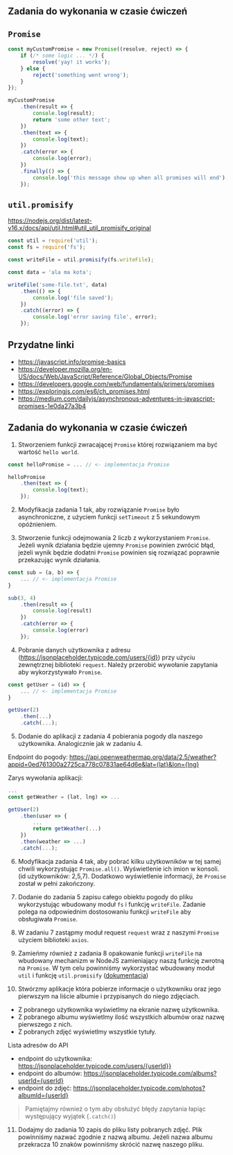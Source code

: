 ## Zadania do wykonania w czasie ćwiczeń

## `Promise`

```javascript
const myCustomPromise = new Promise((resolve, reject) => {
    if (/* some logic ... */) {
        resolve('yay! it works');
    } else {
        reject('something went wrong');
    }
});

myCustomPromise
    .then(result => {
        console.log(result);
        return 'some other text';
    })
    .then(text => {
        console.log(text);
    })
    .catch(error => {
        console.log(error);
    })
    .finally(() => {
        console.log('this message show up when all promises will end');
    });
```

## `util.promisify`

https://nodejs.org/dist/latest-v16.x/docs/api/util.html#util_util_promisify_original

```javascript
const util = require('util');
const fs = require('fs');

const writeFile = util.promisify(fs.writeFile);

const data = 'ala ma kota';

writeFile('some-file.txt', data)
    .then(() => {
        console.log('file saved');
    })
    .catch((error) => {
        console.log('error saving file', error);
    });
```

## Przydatne linki

- https://javascript.info/promise-basics
- https://developer.mozilla.org/en-US/docs/Web/JavaScript/Reference/Global_Objects/Promise
- https://developers.google.com/web/fundamentals/primers/promises
- https://exploringjs.com/es6/ch_promises.html
- https://medium.com/dailyjs/asynchronous-adventures-in-javascript-promises-1e0da27a3b4

## Zadania do wykonania w czasie ćwiczeń

1. Stworzeniem funkcji zwracającej `Promise` której rozwiązaniem ma być wartość `hello world`.

```javascript
const helloPromise = ... // <- implementacja Promise

helloPromise
    .then(text => {
        console.log(text);
    });
```

2. Modyfikacja zadania 1 tak, aby rozwiązanie `Promise` było asynchroniczne, z użyciem funkcji `setTimeout` z 5 sekundowym opóźnieniem.

3. Stworzenie funkcji odejmowania 2 liczb z wykorzystaniem `Promise`. Jeżeli wynik działania będzie ujemny `Promise` powinien zwrócić błąd, jeżeli wynik będzie dodatni `Promise` powinien się rozwiązać poprawnie przekazując wynik działania.

```javascript
const sub = (a, b) => {
    ... // <- implementacja Promise
}

sub(3, 4)
    .then(result => {
        console.log(result)
    })
    .catch(error => {
        console.log(error)
    });
```

4. Pobranie danych użytkownika z adresu (https://jsonplaceholder.typicode.com/users/{id}) przy użyciu zewnętrznej biblioteki `request`. Należy przerobić wywołanie zapytania aby wykorzystywało `Promise`.

```javascript
const getUser = (id) => {
    ... // <- implementacja Promise
}

getUser(2)
    .then(...)
    .catch(...);
```

5. Dodanie do aplikacji z zadania 4 pobierania pogody dla naszego użytkownika. Analogicznie jak w zadaniu 4. 

Endpoint do pogody: https://api.openweathermap.org/data/2.5/weather?appid=0ed761300a2725ca778c07831ae64d6e&lat={lat}&lon={lng}

Zarys wywołania aplikacji: 

```javascript
...
const getWeather = (lat, lng) => ...

getUser(2)
    .then(user => {
        ...
        return getWeather(...)
    })
    .then(weather => ...)
    .catch(...);
```

6. Modyfikacja zadania 4 tak, aby pobrać kilku użytkowników w tej samej chwili wykorzystując `Promise.all()`. Wyświetlenie ich imion w konsoli. (id użytkowników: 2,5,7). Dodatkowo wyświetlenie informacji, że `Promise` został w pełni zakończony.

7. Dodanie do zadania 5 zapisu całego obiektu pogody do pliku wykorzystując wbudowany moduł `fs` i funkcję `writeFile`. Zadanie polega na odpowiednim dostosowaniu funkcji `writeFile` aby obsługiwała `Promise`. 

8. W zadaniu 7 zastąpmy moduł request `request` wraz z naszymi `Promise` użyciem biblioteki `axios`.

9. Zamieńmy również z zadania 8 opakowanie funkcji `writeFile` na wbudowany mechanizm w NodeJS zamieniający naszą funkcję zwrotną na `Promise`. W tym celu powinniśmy wykorzystać wbudowany moduł `util` i funkcję `util.promisify` ([dokumentacja](https://nodejs.org/dist/latest-v16.x/docs/api/util.html#util_util_promisify_original))

10. Stwórzmy aplikacje która pobierze informacje o użytkowniku oraz jego pierwszym na liście albumie i przypisanych do niego zdjęciach.
- Z pobranego użytkownika wyświetlmy na ekranie nazwę użytkownika. 
- Z pobranego albumu wyświetlmy ilość wszystkich albumów oraz nazwę pierwszego z nich.
- Z pobranych zdjęć wyświetlmy wszystkie tytuły.

Lista adresów do API
- endpoint do użytkownika: https://jsonplaceholder.typicode.com/users/{userId}}
- endpoint do albumów: https://jsonplaceholder.typicode.com/albums?userId={userId}
- endpoint do zdjęć: https://jsonplaceholder.typicode.com/photos?albumId={userId}

> Pamiętajmy również o tym aby obsłużyć błędy zapytania łapiąc występujący wyjątek (`.catch()`)

11. Dodajmy do zadania 10 zapis do pliku listy pobranych zdjęć. Plik powinniśmy nazwać zgodnie z nazwą albumu. Jeżeli nazwa albumu przekracza 10 znaków powinniśmy skrócić nazwę naszego pliku.
